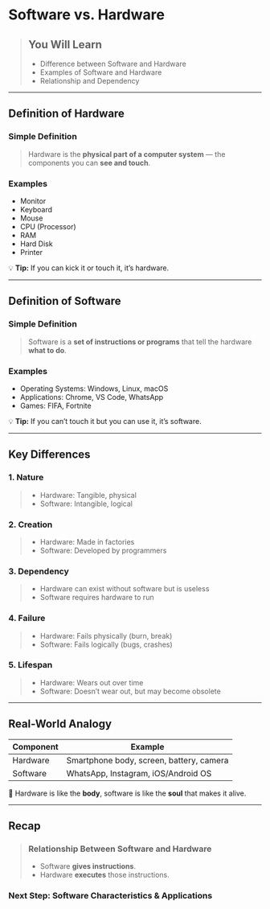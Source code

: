# Software vs. Hardware

> ## You Will Learn
> - Difference between Software and Hardware  
> - Examples of Software and Hardware  
> - Relationship and Dependency  

---

## Definition of Hardware

### Simple Definition
> Hardware is the **physical part of a computer system** — the components you can **see and touch**.

### Examples
- Monitor  
- Keyboard  
- Mouse  
- CPU (Processor)  
- RAM  
- Hard Disk  
- Printer  

💡 **Tip:** If you can kick it or touch it, it’s hardware.  

---

## Definition of Software

### Simple Definition
> Software is a **set of instructions or programs** that tell the hardware **what to do**.

### Examples
- Operating Systems: Windows, Linux, macOS  
- Applications: Chrome, VS Code, WhatsApp  
- Games: FIFA, Fortnite  

💡 **Tip:** If you can’t touch it but you can use it, it’s software.  

---

## Key Differences

### 1. Nature
> - Hardware: Tangible, physical  
> - Software: Intangible, logical  

### 2. Creation
> - Hardware: Made in factories  
> - Software: Developed by programmers  

### 3. Dependency
> - Hardware can exist without software but is useless  
> - Software requires hardware to run  

### 4. Failure
> - Hardware: Fails physically (burn, break)  
> - Software: Fails logically (bugs, crashes)  

### 5. Lifespan
> - Hardware: Wears out over time  
> - Software: Doesn’t wear out, but may become obsolete  

---

## Real-World Analogy

| Component | Example |
|-----------|---------|
| Hardware | Smartphone body, screen, battery, camera |
| Software | WhatsApp, Instagram, iOS/Android OS |

💬 Hardware is like the **body**, software is like the **soul** that makes it alive.

---

## Recap
> ### Relationship Between Software and Hardware
> - Software **gives instructions**.  
> - Hardware **executes** those instructions.  

### Next Step: Software Characteristics & Applications

